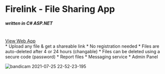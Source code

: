 # Firelink - File Sharing App
<h5>written in C# ASP.NET</h5>
<br>
<a href="http://firelnk.rf.gd/" target="_blank">View Web App</a>
<br>
* Upload any file & get a shareable link
* No registration needed
* Files are auto-deleted after 4 or 24 hours (changable)
* Files can be deleted using a secure code (password)
* Report files
* Messaging service
* Admin Panel

![bandicam 2021-07-25 22-52-23-195](https://user-images.githubusercontent.com/50156227/127009407-b2f52133-b1c7-4ad9-994e-8689a0a79a9b.gif)
